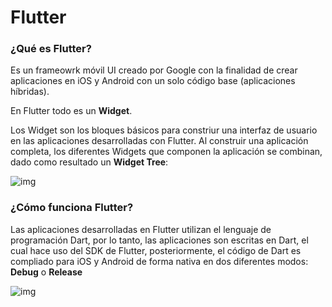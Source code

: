# Flutter

### ¿Qué es Flutter?

Es un frameowrk móvil UI creado por Google con la finalidad de crear aplicaciones en iOS y Android con un solo código base (aplicaciones híbridas).

En Flutter todo es un **Widget**. 

Los Widget son los bloques básicos para constriur una interfaz de usuario en las aplicaciones desarrolladas con Flutter. Al construir una aplicación completa, los diferentes Widgets  que componen la aplicación se combinan, dado como resultado un **Widget Tree**:

![img](https://resources-live.sketch.cloud/files/2f945f23-e2a8-498a-992e-ac34997b60c2.png?Expires=1649548800&Signature=H65qdX0BiX-Jc30w-lJLswiWs~MmmFndStXTAsuC-m2LDClcXcoEaVsDEBPfjoftMypGaQMXWlxPA2Tb1gCi0CFu9C06T5Yi61DVgFEiI6Lbp7QvSGaH0Mi8cLRKN0cXEnNINIxVqachjysjfol3i02pESOe49PzqQt~1LKnfRk_&Key-Pair-Id=APKAJOITMW3RWOLNNPYA)

### ¿Cómo funciona Flutter?

Las aplicaciones desarrolladas en Flutter utilizan el lenguaje de programación Dart, por lo tanto, las aplicaciones son escritas en Dart, el cual hace uso del SDK de Flutter, posteriormente, el código de Dart es compliado para iOS y Android de forma nativa en dos diferentes modos: **Debug** o **Release**

![img](https://resources-live.sketch.cloud/files/d208b8e8-5563-4b16-9782-f1ffbe9fb9d9.png?Expires=1649548800&Signature=IPzMcTDuPOtSBZ3EiCkQXmzzeJO29VvOMK1AKL61ZULeVMZzktk-drJqixsjSDPPRZB9EERAASpNSNJQUFHBMi8VWXUt-kbDoaMoS01tLDVMTfq3oCuyqeOXAUezFGeAF2UEl~nnwrFWb7v1mJqSGTf1vX84HqsBRNGFIoOwU7I_&Key-Pair-Id=APKAJOITMW3RWOLNNPYA)
